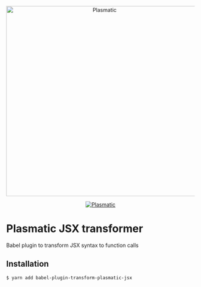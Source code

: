 <p align="center">
    <img alt="Plasmatic" src="https://s3.amazonaws.com/plasmatic/logo_full.svg" width="510">
</p>

<p align="center">
    <a href="https://codeclimate.com/github/plasmaticjs/babel-transform-plasmatic-jsx">
        <img alt="Plasmatic" src="https://img.shields.io/codeclimate/github/plasmaticjs/babel-transform-plasmatic-jsx.svg?style=flat-square">
    </a>
</p>

# Plasmatic JSX transformer
Babel plugin to transform JSX syntax to function calls
## Installation
```
$ yarn add babel-plugin-transform-plasmatic-jsx
```

